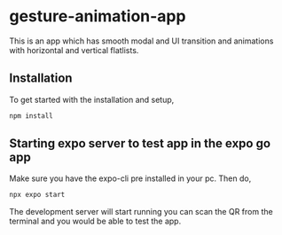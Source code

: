 # gesture-animation-app

This is an app which has smooth modal and UI transition and animations with horizontal and vertical flatlists.

## Installation

To get started with the installation and setup,

```bash
npm install
```

## Starting expo server to test app in the expo go app

Make sure you have the expo-cli pre installed in your pc. Then do,

```javascript
npx expo start

```
The development server will start running you can scan the QR from the terminal and you would be able to test the app.
